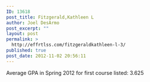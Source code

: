 ```yaml
---
ID: 13618
post_title: Fitzgerald,Kathleen L
author: Joel DesArmo
post_excerpt: ""
layout: post
permalink: >
  http://effrtlss.com/fitzgeraldkathleen-l-3/
published: true
post_date: 2012-11-02 20:56:11
---
```

<p>Average GPA in Spring 2012 for first course listed: 3.625</p>